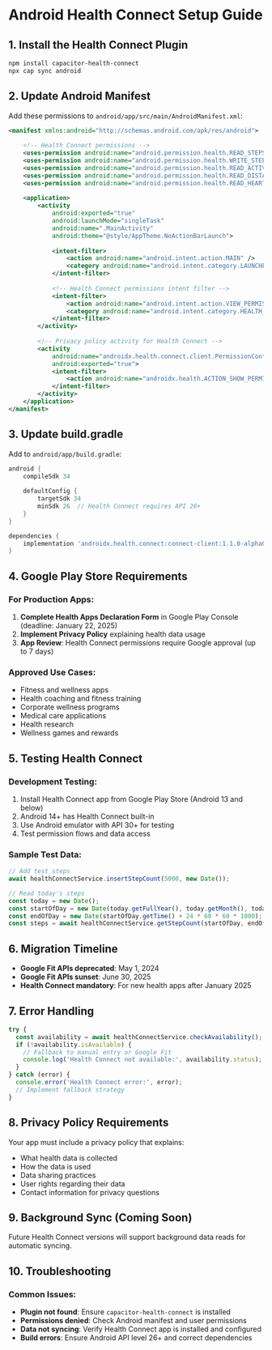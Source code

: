 # Android Health Connect Setup Guide

## 1. Install the Health Connect Plugin

```bash
npm install capacitor-health-connect
npx cap sync android
```

## 2. Update Android Manifest

Add these permissions to `android/app/src/main/AndroidManifest.xml`:

```xml
<manifest xmlns:android="http://schemas.android.com/apk/res/android">
    
    <!-- Health Connect permissions -->
    <uses-permission android:name="android.permission.health.READ_STEPS"/>
    <uses-permission android:name="android.permission.health.WRITE_STEPS"/>
    <uses-permission android:name="android.permission.health.READ_ACTIVE_CALORIES_BURNED"/>
    <uses-permission android:name="android.permission.health.READ_DISTANCE"/>
    <uses-permission android:name="android.permission.health.READ_HEART_RATE"/>
    
    <application>
        <activity
            android:exported="true"
            android:launchMode="singleTask"
            android:name=".MainActivity"
            android:theme="@style/AppTheme.NoActionBarLaunch">
            
            <intent-filter>
                <action android:name="android.intent.action.MAIN" />
                <category android:name="android.intent.category.LAUNCHER" />
            </intent-filter>
            
            <!-- Health Connect permissions intent filter -->
            <intent-filter>
                <action android:name="android.intent.action.VIEW_PERMISSION_USAGE"/>
                <category android:name="android.intent.category.HEALTH_PERMISSIONS"/>
            </intent-filter>
        </activity>
        
        <!-- Privacy policy activity for Health Connect -->
        <activity 
            android:name="androidx.health.connect.client.PermissionController"
            android:exported="true">
            <intent-filter>
                <action android:name="androidx.health.ACTION_SHOW_PERMISSIONS_RATIONALE" />
            </intent-filter>
        </activity>
    </application>
</manifest>
```

## 3. Update build.gradle

Add to `android/app/build.gradle`:

```gradle
android {
    compileSdk 34
    
    defaultConfig {
        targetSdk 34
        minSdk 26  // Health Connect requires API 26+
    }
}

dependencies {
    implementation 'androidx.health.connect:connect-client:1.1.0-alpha07'
}
```

## 4. Google Play Store Requirements

### For Production Apps:
1. **Complete Health Apps Declaration Form** in Google Play Console (deadline: January 22, 2025)
2. **Implement Privacy Policy** explaining health data usage
3. **App Review**: Health Connect permissions require Google approval (up to 7 days)

### Approved Use Cases:
- Fitness and wellness apps
- Health coaching and fitness training
- Corporate wellness programs
- Medical care applications
- Health research
- Wellness games and rewards

## 5. Testing Health Connect

### Development Testing:
1. Install Health Connect app from Google Play Store (Android 13 and below)
2. Android 14+ has Health Connect built-in
3. Use Android emulator with API 30+ for testing
4. Test permission flows and data access

### Sample Test Data:
```typescript
// Add test steps
await healthConnectService.insertStepCount(5000, new Date());

// Read today's steps
const today = new Date();
const startOfDay = new Date(today.getFullYear(), today.getMonth(), today.getDate());
const endOfDay = new Date(startOfDay.getTime() + 24 * 60 * 60 * 1000);
const steps = await healthConnectService.getStepCount(startOfDay, endOfDay);
```

## 6. Migration Timeline

- **Google Fit APIs deprecated**: May 1, 2024
- **Google Fit APIs sunset**: June 30, 2025
- **Health Connect mandatory**: For new health apps after January 2025

## 7. Error Handling

```typescript
try {
  const availability = await healthConnectService.checkAvailability();
  if (!availability.isAvailable) {
    // Fallback to manual entry or Google Fit
    console.log('Health Connect not available:', availability.status);
  }
} catch (error) {
  console.error('Health Connect error:', error);
  // Implement fallback strategy
}
```

## 8. Privacy Policy Requirements

Your app must include a privacy policy that explains:
- What health data is collected
- How the data is used
- Data sharing practices
- User rights regarding their data
- Contact information for privacy questions

## 9. Background Sync (Coming Soon)

Future Health Connect versions will support background data reads for automatic syncing.

## 10. Troubleshooting

### Common Issues:
- **Plugin not found**: Ensure `capacitor-health-connect` is installed
- **Permissions denied**: Check Android manifest and user permissions
- **Data not syncing**: Verify Health Connect app is installed and configured
- **Build errors**: Ensure Android API level 26+ and correct dependencies